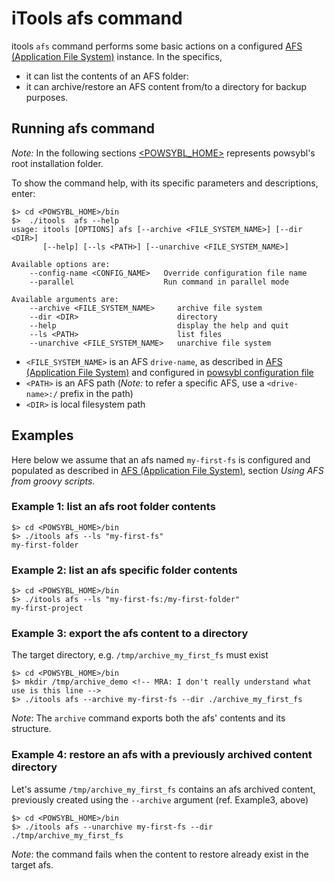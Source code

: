 # iTools afs command

itools `afs` command performs some basic actions on a configured [AFS (Application File System)](../tutorials/afs/howto-use-afs.md) instance. In the specifics,
- it can list the contents of an AFS folder:
- it can archive/restore an AFS content from/to a directory for backup purposes.

## Running afs command 
*Note:* In the following sections [\<POWSYBL_HOME\>](../configuration/directoryList.md) represents powsybl's root installation folder.

To show the command help, with its specific parameters and descriptions, enter:

```shell
$> cd <POWSYBL_HOME>/bin
$>  ./itools  afs --help
usage: itools [OPTIONS] afs [--archive <FILE_SYSTEM_NAME>] [--dir <DIR>]
       [--help] [--ls <PATH>] [--unarchive <FILE_SYSTEM_NAME>]

Available options are:
    --config-name <CONFIG_NAME>   Override configuration file name
    --parallel                    Run command in parallel mode

Available arguments are:
    --archive <FILE_SYSTEM_NAME>     archive file system
    --dir <DIR>                      directory
    --help                           display the help and quit
    --ls <PATH>                      list files
    --unarchive <FILE_SYSTEM_NAME>   unarchive file system

```

- `<FILE_SYSTEM_NAME>` is an AFS `drive-name`, as described in [AFS (Application File System)](../tutorials/afs/howto-use-afs.md) and configured in  [powsybl configuration file](../configuration/configuration.md)
- `<PATH>` is an AFS path (*Note:* to refer a specific AFS, use a `<drive-name>:/` prefix in the path)
- `<DIR>` is local filesystem path

## Examples
Here below we assume that an afs named `my-first-fs` is configured and populated as described in [AFS (Application File System)](../tutorials/afs/howto-use-afs.md), section *Using AFS from groovy scripts*.

### Example 1: list an afs root folder contents
```shell
$> cd <POWSYBL_HOME>/bin
$> ./itools afs --ls "my-first-fs"
my-first-folder
```

### Example 2: list an afs specific folder contents
```shell
$> cd <POWSYBL_HOME>/bin
$> ./itools afs --ls "my-first-fs:/my-first-folder"
my-first-project
```

### Example 3: export the afs content to a directory
The target directory, e.g. `/tmp/archive_my_first_fs` must exist

```shell 
$> cd <POWSYBL_HOME>/bin
$> mkdir /tmp/archive_demo <!-- MRA: I don't really understand what use is this line -->
$> ./itools afs --archive my-first-fs --dir ./archive_my_first_fs
```
*Note*: The `archive` command exports both the afs' contents and its structure. 

### Example 4: restore an afs with a previously archived content directory
Let's assume `/tmp/archive_my_first_fs` contains an afs archived content, previously created using the `--archive` argument (ref. Example3, above)
```shell 
$> cd <POWSYBL_HOME>/bin
$> ./itools afs --unarchive my-first-fs --dir ./tmp/archive_my_first_fs
```
*Note*: the command fails when the content to restore already exist in the target afs.

